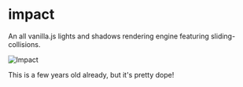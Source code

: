 # impact
 An all vanilla.js lights and shadows rendering engine featuring sliding-collisions. 
 
 ![Impact](https://media.giphy.com/media/3ohnEpt2hOvVPSpI5y/giphy.gif)
 
 This is a few years old already, but it's pretty dope!
